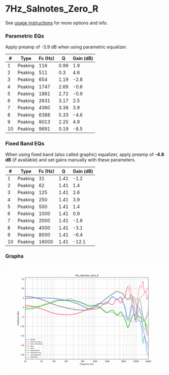 # 7Hz_Salnotes_Zero_R
See [usage instructions](https://github.com/jaakkopasanen/AutoEq#usage) for more options and info.

### Parametric EQs
Apply preamp of -3.9 dB when using parametric equalizer.

|   # | Type    |   Fc (Hz) |    Q |   Gain (dB) |
|-----|---------|-----------|------|-------------|
|   1 | Peaking |       116 | 0.99 |         1.9 |
|   2 | Peaking |       511 | 0.3  |         4.6 |
|   3 | Peaking |       654 | 1.19 |        -2.8 |
|   4 | Peaking |      1747 | 2.69 |        -0.6 |
|   5 | Peaking |      1881 | 2.72 |        -0.9 |
|   6 | Peaking |      2631 | 3.17 |         2.5 |
|   7 | Peaking |      4360 | 3.38 |         3.9 |
|   8 | Peaking |      6388 | 5.33 |        -4.6 |
|   9 | Peaking |      9013 | 2.25 |         4.9 |
|  10 | Peaking |      9691 | 0.19 |        -8.5 |

### Fixed Band EQs
When using fixed band (also called graphic) equalizer, apply preamp of **-4.8 dB** (if available) and set gains manually with these parameters.

|   # | Type    |   Fc (Hz) |    Q |   Gain (dB) |
|-----|---------|-----------|------|-------------|
|   1 | Peaking |        31 | 1.41 |        -1.2 |
|   2 | Peaking |        62 | 1.41 |         1.4 |
|   3 | Peaking |       125 | 1.41 |         2.6 |
|   4 | Peaking |       250 | 1.41 |         3.9 |
|   5 | Peaking |       500 | 1.41 |         1.4 |
|   6 | Peaking |      1000 | 1.41 |         0.9 |
|   7 | Peaking |      2000 | 1.41 |        -1.8 |
|   8 | Peaking |      4000 | 1.41 |        -3.1 |
|   9 | Peaking |      8000 | 1.41 |        -6.4 |
|  10 | Peaking |     16000 | 1.41 |       -12.1 |

### Graphs
![](./7Hz_Salnotes_Zero_R.png)
